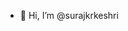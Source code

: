 - 👋 Hi, I’m @surajkrkeshri
<!---
surajkrkeshri/surajkrkeshri is a ✨ special ✨ repository because its `README.md` (this file) appears on your GitHub profile.
You can click the Preview link to take a look at your changes.
--->
